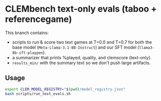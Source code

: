 # CLEMbench text-only evals (taboo + referencegame)

This branch contains:
- scripts to run & score two text games at T=0.0 and T=0.7 for both the base model
  (`Meta-Llama-3.1-8B-Instruct`) and our SFT model (`llama3-8b-sft-playpen`).
- a summarizer that prints %played, quality, and clemscore (text-only).
- `results_min/` with the summary text so we don't push large artifacts.

## Usage

```bash
export CLEM_MODEL_REGISTRY="$(pwd)/model_registry.json"
bash scripts/run_text_evals.sh

